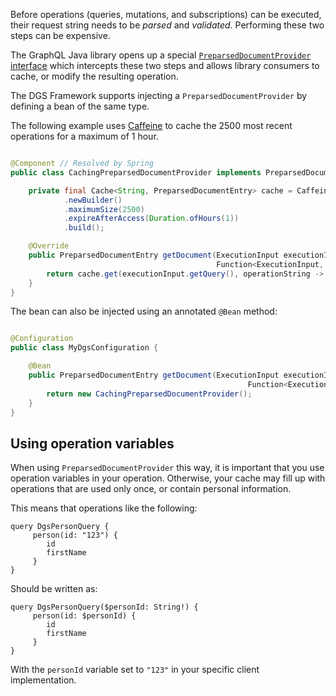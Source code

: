 Before operations (queries, mutations, and subscriptions) can be executed, their request string needs to be *parsed*
and *validated*. Performing these two steps can be expensive.

The GraphQL Java library opens up a
special [`PreparsedDocumentProvider` interface](https://www.graphql-java.com/documentation/execution#query-caching)
which intercepts these two steps and allows library consumers to cache, or modify the resulting operation.

The DGS Framework supports injecting a `PreparsedDocumentProvider` by defining a bean of the same type.

The following example uses [Caffeine](https://github.com/ben-manes/caffeine) to cache the 2500 most recent operations
for a maximum of 1 hour.

```java

@Component // Resolved by Spring
public class CachingPreparsedDocumentProvider implements PreparsedDocumentProvider {

    private final Cache<String, PreparsedDocumentEntry> cache = Caffeine
            .newBuilder()
            .maximumSize(2500)
            .expireAfterAccess(Duration.ofHours(1))
            .build();

    @Override
    public PreparsedDocumentEntry getDocument(ExecutionInput executionInput,
                                              Function<ExecutionInput, PreparsedDocumentEntry> parseAndValidateFunction) {
        return cache.get(executionInput.getQuery(), operationString -> parseAndValidateFunction.apply(executionInput));
    }
}
```

The bean can also be injected using an annotated `@Bean` method:

```java

@Configuration
public class MyDgsConfiguration {

    @Bean
    public PreparsedDocumentEntry getDocument(ExecutionInput executionInput,
                                                     Function<ExecutionInput, PreparsedDocumentEntry> parseAndValidateFunction) {
        return new CachingPreparsedDocumentProvider();
    }
}
```

Using operation variables
-----
When using `PreparsedDocumentProvider` this way, it is important that you use operation variables in your operation.
Otherwise, your cache may fill up with operations that are used only once, or contain personal information.

This means that operations like the following:

```
query DgsPersonQuery {
     person(id: "123") {
        id
        firstName
     }
}
```

Should be written as:

```
query DgsPersonQuery($personId: String!) {
     person(id: $personId) {
        id
        firstName
     }
}
```

With the `personId` variable set to `"123"` in your specific client implementation.
